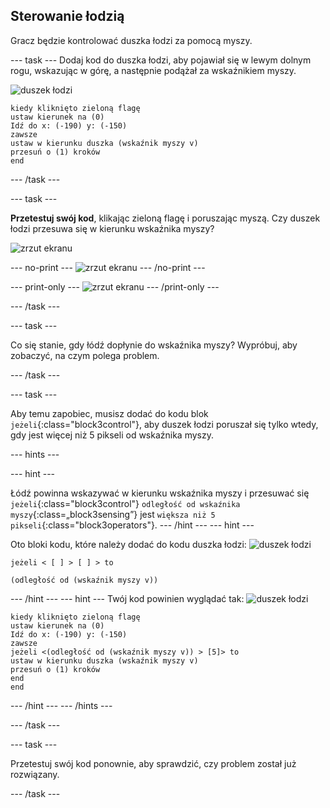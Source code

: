 ## Sterowanie łodzią

Gracz będzie kontrolować duszka łodzi za pomocą myszy.

--- task --- Dodaj kod do duszka łodzi, aby pojawiał się w lewym dolnym rogu, wskazując w górę, a następnie podążał za wskaźnikiem myszy.

![duszek łodzi](images/boat_resize.png)

```blocks3
kiedy kliknięto zieloną flagę
ustaw kierunek na (0)
Idź do x: (-190) y: (-150)
zawsze 
ustaw w kierunku duszka (wskaźnik myszy v)
przesuń o (1) kroków
end
```

--- /task ---

--- task ---

**Przetestuj swój kod**, klikając zieloną flagę i poruszając myszą. Czy duszek łodzi przesuwa się w kierunku wskaźnika myszy?

![zrzut ekranu](images/boat-mouse.png)

--- no-print ---
![zrzut ekranu](images/boat-pointer-test-anim.gif)
--- /no-print ---

--- print-only ---
![zrzut ekranu](images/boat-pointer-test-anim.png)
--- /print-only ---

--- /task ---

--- task ---

Co się stanie, gdy łódź dopłynie do wskaźnika myszy? Wypróbuj, aby zobaczyć, na czym polega problem.

--- /task ---

--- task ---

Aby temu zapobiec, musisz dodać do kodu blok `jeżeli`{:class="block3control"}, aby duszek łodzi poruszał się tylko wtedy, gdy jest więcej niż 5 pikseli od wskaźnika myszy.

--- hints ---

 --- hint ---
 
Łódź powinna wskazywać w kierunku wskaźnika myszy i przesuwać się `jeżeli`{:class="block3control"} `odległość od wskaźnika myszy`{:class=„block3sensing”} jest `większa niż 5 pikseli`{:class="block3operators"}.
--- /hint ---
--- hint ---

Oto bloki kodu, które należy dodać do kodu duszka łodzi:
![duszek łodzi](images/boat_resize.png)

```blocks3
jeżeli < [ ] > [ ] > to

(odległość od (wskaźnik myszy v))
```

--- /hint --- --- hint ---
Twój kod powinien wyglądać tak:
![duszek łodzi](images/boat_resize.png)

```blocks3
kiedy kliknięto zieloną flagę
ustaw kierunek na (0)
Idź do x: (-190) y: (-150)
zawsze 
jeżeli <(odległość od (wskaźnik myszy v)) > [5]> to 
ustaw w kierunku duszka (wskaźnik myszy v)
przesuń o (1) kroków
end
end
```

--- /hint --- --- /hints ---

--- /task ---

--- task ---

Przetestuj swój kod ponownie, aby sprawdzić, czy problem został już rozwiązany.

--- /task ---